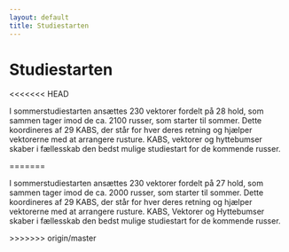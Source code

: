 ```yaml
---
layout: default
title: Studiestarten
---
```

<h1>Studiestarten</h1>

<<<<<<< HEAD
<div id="poster-image" style="background-image: url('/static/img/t4.jpg');">
</div>

<p>I sommerstudiestarten ansættes 230 vektorer fordelt på 28 hold, som sammen tager imod de ca. 2100 russer, som starter til sommer. Dette koordineres af 29 KABS, der står for hver deres retning og hjælper vektorerne med at arrangere rusture. KABS, vektorer og hyttebumser skaber i fællesskab den bedst mulige studiestart for de kommende russer.</p>
=======
<p>I sommerstudiestarten ansættes 230 vektorer fordelt på 27 hold, som sammen tager imod de ca. 2000 russer, som starter til sommer. Dette koordineres af 29 KABS, der står for hver deres retning og hjælper vektorerne med at arrangere rusture. KABS, Vektorer og Hyttebumser skaber i fællesskab den bedst mulige studiestart for de kommende russer.</p>
>>>>>>> origin/master

